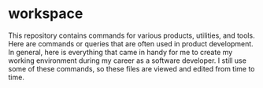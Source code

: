 # workspace

This repository contains commands for various products, utilities, and tools. Here are commands or queries that are often used in product development. In general, here is everything that came in handy for me to create my working environment during my career as a software developer. I still use some of these commands, so these files are viewed and edited from time to time.
